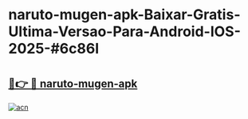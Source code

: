 # naruto-mugen-apk-Baixar-Gratis-Ultima-Versao-Para-Android-IOS-2025-#6c86l

# <h2><a href="https://ainizakaria.my?title=naruto-mugen-apk&ref=22M">🔗👉 🔴 naruto-mugen-apk</a></h2>

[![acn](https://github.com/user-attachments/assets/0f9c940e-d8b0-45ae-aac7-cd30a18b3e1c)](https://ainizakaria.my?title=naruto-mugen-apk&ref=22M)


